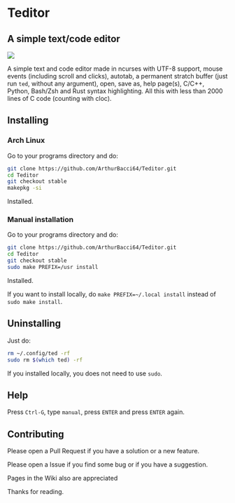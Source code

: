 # Teditor
## A simple text/code editor

<image src="teditor.gif">

A simple text and code editor made in ncurses with UTF-8 support,
mouse events (including scroll and clicks), autotab, a permanent
stratch buffer (just run `ted`, without any argument), open,
save as, help page(s), C/C++, Python, Bash/Zsh and Rust syntax highlighting.
All this with less than 2000 lines of C code
(counting with cloc).

## Installing

### Arch Linux

Go to your programs directory and do:

```sh
git clone https://github.com/ArthurBacci64/Teditor.git
cd Teditor
git checkout stable
makepkg -si
```

Installed.

### Manual installation

Go to your programs directory and do: 

```sh
git clone https://github.com/ArthurBacci64/Teditor.git
cd Teditor
git checkout stable
sudo make PREFIX=/usr install
```

Installed.

If you want to install locally, do `make PREFIX=~/.local install` instead of `sudo make install`.

## Uninstalling

Just do:

```sh
rm ~/.config/ted -rf
sudo rm $(which ted) -rf
```

If you installed locally, you does not need to use `sudo`.

## Help

Press `Ctrl-G`, type `manual`, press `ENTER` and press `ENTER` again.

## Contributing

Please open a Pull Request if you have a solution or a new feature.

Please open a Issue if you find some bug or if you have a suggestion.

Pages in the Wiki also are appreciated

Thanks for reading.
